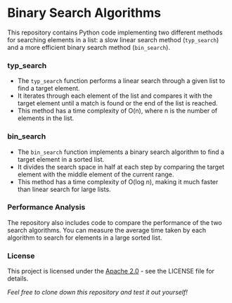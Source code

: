 # Binary Search Algorithms
This repository contains Python code implementing two different methods for searching elements in a list: a slow linear search method (`typ_search`) and a more efficient binary search method (`bin_search`).

### typ_search
- The `typ_search` function performs a linear search through a given list to find a target element.
- It iterates through each element of the list and compares it with the target element until a match is found or the end of the list is reached.
- This method has a time complexity of O(n), where n is the number of elements in the list.

### bin_search
- The `bin_search` function implements a binary search algorithm to find a target element in a sorted list.
- It divides the search space in half at each step by comparing the target element with the middle element of the current range.
- This method has a time complexity of O(log n), making it much faster than linear search for large lists.

### Performance Analysis
The repository also includes code to compare the performance of the two search algorithms. You can measure the average time taken by each algorithm to search for elements in a large sorted list.

### License
This project is licensed under the [Apache 2.0](LICENSE) - see the LICENSE file for details.

*Feel free to clone down this repository and test it out yourself!*
